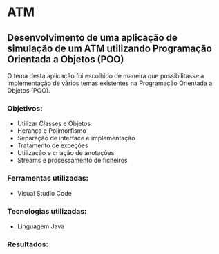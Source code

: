 # ATM
## Desenvolvimento de uma aplicação de simulação de um ATM utilizando Programação Orientada a Objetos (POO)

O tema desta aplicação foi escolhido de maneira que possibilitasse a implementação de vários temas existentes na Programação Orientada a Objetos (POO).

### Objetivos:
- Utilizar Classes e Objetos
- Herança e Polimorfismo
- Separação de interface e implementação
- Tratamento de exceções
- Utilização e criação de anotações
- Streams e processamento de ficheiros

### Ferramentas utilizadas:
- Visual Studio Code

### Tecnologias utilizadas:
- Linguagem Java

### Resultados:
